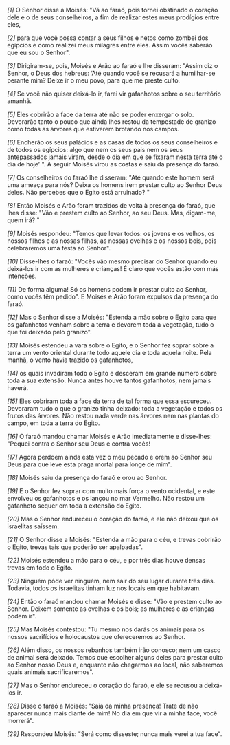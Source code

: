 *[1]* O Senhor disse a Moisés: "Vá ao faraó, pois tornei obstinado o coração dele e o de seus conselheiros, a fim de realizar estes meus prodígios entre eles,

*[2]* para que você possa contar a seus filhos e netos como zombei dos egípcios e como realizei meus milagres entre eles. Assim vocês saberão que eu sou o Senhor".

*[3]* Dirigiram-se, pois, Moisés e Arão ao faraó e lhe disseram: "Assim diz o Senhor, o Deus dos hebreus: ‘Até quando você se recusará a humilhar-se perante mim? Deixe ir o meu povo, para que me preste culto.

*[4]* Se você não quiser deixá-lo ir, farei vir gafanhotos sobre o seu território amanhã.

*[5]* Eles cobrirão a face da terra até não se poder enxergar o solo. Devorarão tanto o pouco que ainda lhes restou da tempestade de granizo como todas as árvores que estiverem brotando nos campos.

*[6]* Encherão os seus palácios e as casas de todos os seus conselheiros e de todos os egípcios: algo que nem os seus pais nem os seus antepassados jamais viram, desde o dia em que se fixaram nesta terra até o dia de hoje’ ". A seguir Moisés virou as costas e saiu da presença do faraó.

*[7]* Os conselheiros do faraó lhe disseram: "Até quando este homem será uma ameaça para nós? Deixa os homens irem prestar culto ao Senhor Deus deles. Não percebes que o Egito está arruinado? "

*[8]* Então Moisés e Arão foram trazidos de volta à presença do faraó, que lhes disse: "Vão e prestem culto ao Senhor, ao seu Deus. Mas, digam-me, quem irá? "

*[9]* Moisés respondeu: "Temos que levar todos: os jovens e os velhos, os nossos filhos e as nossas filhas, as nossas ovelhas e os nossos bois, pois celebraremos uma festa ao Senhor".

*[10]* Disse-lhes o faraó: "Vocês vão mesmo precisar do Senhor quando eu deixá-los ir com as mulheres e crianças! É claro que vocês estão com más intenções.

*[11]* De forma alguma! Só os homens podem ir prestar culto ao Senhor, como vocês têm pedido". E Moisés e Arão foram expulsos da presença do faraó.

*[12]* Mas o Senhor disse a Moisés: "Estenda a mão sobre o Egito para que os gafanhotos venham sobre a terra e devorem toda a vegetação, tudo o que foi deixado pelo granizo".

*[13]* Moisés estendeu a vara sobre o Egito, e o Senhor fez soprar sobre a terra um vento oriental durante todo aquele dia e toda aquela noite. Pela manhã, o vento havia trazido os gafanhotos,

*[14]* os quais invadiram todo o Egito e desceram em grande número sobre toda a sua extensão. Nunca antes houve tantos gafanhotos, nem jamais haverá.

*[15]* Eles cobriram toda a face da terra de tal forma que essa escureceu. Devoraram tudo o que o granizo tinha deixado: toda a vegetação e todos os frutos das árvores. Não restou nada verde nas árvores nem nas plantas do campo, em toda a terra do Egito.

*[16]* O faraó mandou chamar Moisés e Arão imediatamente e disse-lhes: "Pequei contra o Senhor seu Deus e contra vocês!

*[17]* Agora perdoem ainda esta vez o meu pecado e orem ao Senhor seu Deus para que leve esta praga mortal para longe de mim".

*[18]* Moisés saiu da presença do faraó e orou ao Senhor.

*[19]* E o Senhor fez soprar com muito mais força o vento ocidental, e este envolveu os gafanhotos e os lançou no mar Vermelho. Não restou um gafanhoto sequer em toda a extensão do Egito.

*[20]* Mas o Senhor endureceu o coração do faraó, e ele não deixou que os israelitas saíssem.

*[21]* O Senhor disse a Moisés: "Estenda a mão para o céu, e trevas cobrirão o Egito, trevas tais que poderão ser apalpadas".

*[22]* Moisés estendeu a mão para o céu, e por três dias houve densas trevas em todo o Egito.

*[23]* Ninguém pôde ver ninguém, nem sair do seu lugar durante três dias. Todavia, todos os israelitas tinham luz nos locais em que habitavam.

*[24]* Então o faraó mandou chamar Moisés e disse: "Vão e prestem culto ao Senhor. Deixem somente as ovelhas e os bois; as mulheres e as crianças podem ir".

*[25]* Mas Moisés contestou: "Tu mesmo nos darás os animais para os nossos sacrifícios e holocaustos que ofereceremos ao Senhor.

*[26]* Além disso, os nossos rebanhos também irão conosco; nem um casco de animal será deixado. Temos que escolher alguns deles para prestar culto ao Senhor nosso Deus e, enquanto não chegarmos ao local, não saberemos quais animais sacrificaremos".

*[27]* Mas o Senhor endureceu o coração do faraó, e ele se recusou a deixá-los ir.

*[28]* Disse o faraó a Moisés: "Saia da minha presença! Trate de não aparecer nunca mais diante de mim! No dia em que vir a minha face, você morrerá".

*[29]* Respondeu Moisés: "Será como disseste; nunca mais verei a tua face".

